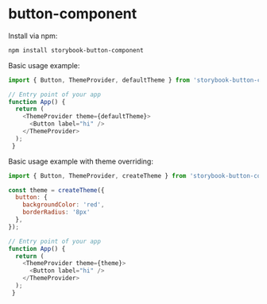 # button-component
Install via npm: 
```bash
npm install storybook-button-component
```
Basic usage example:
```js
import { Button, ThemeProvider, defaultTheme } from 'storybook-button-component';

// Entry point of your app
function App() {
  return (
    <ThemeProvider theme={defaultTheme}>
      <Button label="hi" />
    </ThemeProvider>
  );
 }
```
Basic usage example with theme overriding: 
```js
import { Button, ThemeProvider, createTheme } from 'storybook-button-component';

const theme = createTheme({
  button: {
    backgroundColor: 'red',
    borderRadius: '8px'
  },
});

// Entry point of your app
function App() {
  return (
    <ThemeProvider theme={theme}>
      <Button label="hi" />
    </ThemeProvider>
  );
 }
```


